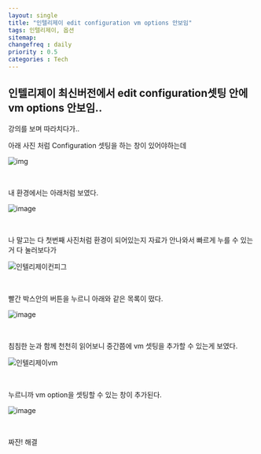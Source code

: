```yaml
---
layout: single
title: "인텔리제이 edit configuration vm options 안보임"
tags: 인텔리제이, 옵션
sitemap:
changefreq : daily
priority : 0.5
categories : Tech
---
```

## 인텔리제이 최신버전에서 edit configuration셋팅 안에 vm options 안보임..

강의를 보며 따라치다가..

아래 사진 처럼 Configuration 셋팅을 하는 창이 있어야하는데
 

![img](https://user-images.githubusercontent.com/55569476/225248024-2e09754a-c466-421d-9de3-a9f7a35f9baa.png)

<br>

내 환경에서는 아래처럼 보였다.

![image](https://user-images.githubusercontent.com/55569476/225248795-4766942a-c38d-4cc9-83e9-d22da501fc18.png)

<br>

나 말고는 다 첫번째 사진처럼 환경이 되어있는지 자료가 안나와서 빠르게 누를 수 있는거 다 눌러보다가

![인텔리제이컨피그](https://user-images.githubusercontent.com/55569476/225250306-f62d5da2-d4fb-4e91-a8be-e4952a0548bf.png)

<br>

빨간 박스안의 버튼을 누르니 아래와 같은 목록이 떴다.  

![image](https://user-images.githubusercontent.com/55569476/225249581-d8513877-af3e-4157-b615-32f927ed54d6.png)

<br>

침침한 눈과 함께 천천히 읽어보니 중간쯤에 vm 셋팅을 추가할 수 있는게 보였다.

![인텔리제이vm](https://user-images.githubusercontent.com/55569476/225250084-99d58e7d-5235-4a4d-acd8-8856d08b52cd.png)

<br>

누르니까 vm option을 셋팅할 수 있는 창이 추가된다.

![image](https://user-images.githubusercontent.com/55569476/225250852-d2f74e52-3f9a-49e5-8118-2764e9410285.png)

<br>

짜잔! 해결








